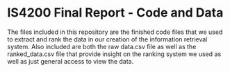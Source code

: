 # IS4200 Final Report - Code and Data
The files included in this repository are the finished code files that we used to extract and rank the data in our creation of the information retrieval system. Also included are both the raw data.csv file as well as the ranked_data.csv file that provide insight on the ranking system we used as well as just general access to view the data.

